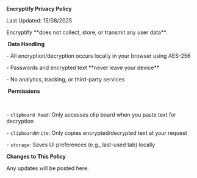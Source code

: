 **Encryptify Privacy Policy**



Last Updated: 15/08/2025 



Encryptify \*\*does not collect, store, or transmit any user data\*\*.  



&nbsp;**Data Handling**  



\- All encryption/decryption occurs locally in your browser using AES-256  

\- Passwords and encrypted text \*\*never leave your device\*\*  

\- No analytics, tracking, or third-party services  



&nbsp;**Permissions** 

&nbsp;

\- `clipboard Read`: Only accesses clip board when you paste text for decryption  

\- `clipboardWrite`: Only copies encrypted/decrypted text at your request  

\- `storage`: Saves UI preferences (e.g., last-used tab) locally  



 **Changes to This Policy**  

Any updates will be posted here.  

